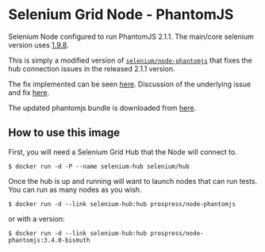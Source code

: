# Selenium Grid Node - PhantomJS

Selenium Node configured to run PhantomJS 2.1.1. The main/core selenium version uses [1.9.8](https://github.com/SeleniumHQ/docker-selenium/blob/master/NodePhantomJS/Dockerfile#L15).

This is simply a modified version of [`selenium/node-phantomjs`](https://github.com/SeleniumHQ/docker-selenium/blob/master/NodePhantomJS/) that fixes the hub connection issues in the released 2.1.1 version.

The fix implemented can be seen [here](https://github.com/Prospress/phantomjs/commit/adce18e47df7058132cd4f9315512426a863bcb7). Discussion of the underlying issue and fix [here](https://github.com/detro/ghostdriver/pull/430).

The updated phantomjs bundle is downloaded from [here](https://github.com/Prospress/phantomjs/tree/2-1-1-hub-fix/downloads).

## How to use this image

First, you will need a Selenium Grid Hub that the Node will connect to.

```
$ docker run -d -P --name selenium-hub selenium/hub
```

Once the hub is up and running will want to launch nodes that can run tests. You can run as many nodes as you wish.

```
$ docker run -d --link selenium-hub:hub prospress/node-phantomjs
```

or with a version:

```
$ docker run -d --link selenium-hub:hub prospress/node-phantomjs:3.4.0-bismuth
```
